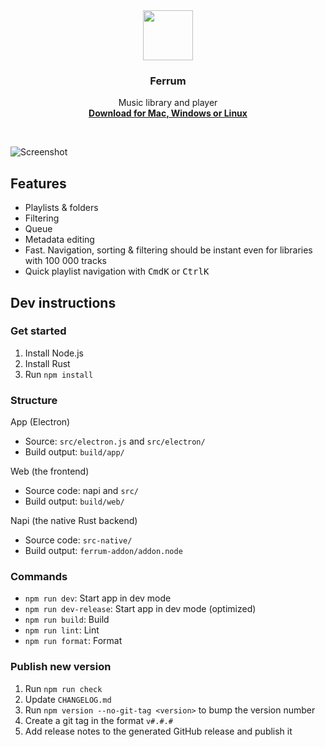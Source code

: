 <div align="center">
	<img src="assets/Logo%201024.png" width="80">
</div>
<h3 align="center">Ferrum</h3>
<p align="center">
	Music library and player
	<br/>
	<a href="https://github.com/probablykasper/ferrum/releases"><b>Download for Mac, Windows or Linux</b></a>
</p>

<br/>

![Screenshot](assets/screenshot.png)

## Features
- Playlists & folders
- Filtering
- Queue
- Metadata editing
- Fast. Navigation, sorting & filtering should be instant even for libraries with 100 000 tracks
- Quick playlist navigation with <kbd>Cmd</kbd><kbd>K</kbd> or <kbd>Ctrl</kbd><kbd>K</kbd>

## Dev instructions

### Get started

1. Install Node.js
2. Install Rust
3. Run `npm install`

### Structure

App (Electron)
- Source: `src/electron.js` and `src/electron/`
- Build output: `build/app/`

Web (the frontend)
- Source code: napi and `src/`
- Build output: `build/web/`

Napi (the native Rust backend)
- Source code: `src-native/`
- Build output: `ferrum-addon/addon.node`

### Commands
- `npm run dev`: Start app in dev mode
- `npm run dev-release`: Start app in dev mode (optimized)
- `npm run build`: Build
- `npm run lint`: Lint
- `npm run format`: Format

### Publish new version
1. Run `npm run check`
2. Update `CHANGELOG.md`
3. Run `npm version --no-git-tag <version>` to bump the version number
4. Create a git tag in the format `v#.#.#`
5. Add release notes to the generated GitHub release and publish it
